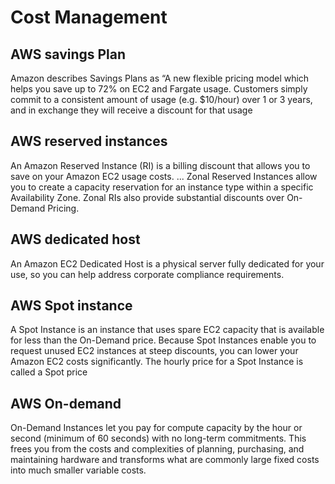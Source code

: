 # Cost Management

## AWS savings Plan
Amazon describes Savings Plans as “A new flexible pricing model which helps you save up to 72% on EC2 and Fargate usage. Customers simply commit to a consistent amount of usage (e.g. $10/hour) over 1 or 3 years, and in exchange they will receive a discount for that usage

## AWS reserved instances
An Amazon Reserved Instance (RI) is a billing discount that allows you to save on your Amazon EC2 usage costs. ... Zonal Reserved Instances allow you to create a capacity reservation for an instance type within a specific Availability Zone. Zonal RIs also provide substantial discounts over On-Demand Pricing.

## AWS dedicated host
An Amazon EC2 Dedicated Host is a physical server fully dedicated for your use, so you can help address corporate compliance requirements. 

## AWS Spot instance
A Spot Instance is an instance that uses spare EC2 capacity that is available for less than the On-Demand price. Because Spot Instances enable you to request unused EC2 instances at steep discounts, you can lower your Amazon EC2 costs significantly. The hourly price for a Spot Instance is called a Spot price

## AWS On-demand
On-Demand Instances let you pay for compute capacity by the hour or second (minimum of 60 seconds) with no long-term commitments. This frees you from the costs and complexities of planning, purchasing, and maintaining hardware and transforms what are commonly large fixed costs into much smaller variable costs.
